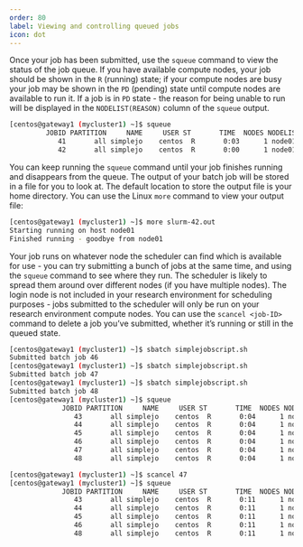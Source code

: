 ```yaml
---
order: 80
label: Viewing and controlling queued jobs
icon: dot
---
```



Once your job has been submitted, use the `squeue` command to view the status of the job queue. If you have available compute nodes, your job should be shown in the `R` (running) state; if your compute nodes are busy your job may be shown in the `PD` (pending) state until compute nodes are available to run it. If a job is in `PD` state - the reason for being unable to run will be displayed in the `NODELIST(REASON)` column of the `squeue` output.

```bash
[centos@gateway1 (mycluster1) ~]$ squeue
         JOBID PARTITION     NAME     USER ST       TIME  NODES NODELIST(REASON)
            41       all simplejo    centos  R       0:03      1 node01
            42       all simplejo    centos  R       0:00      1 node01
```

You can keep running the `squeue` command until your job finishes running and disappears from the queue. The output of your batch job will be stored in a file for you to look at. The default location to store the output file is your home directory. You can use the Linux `more` command to view your output file:

```bash
[centos@gateway1 (mycluster1) ~]$ more slurm-42.out
Starting running on host node01
Finished running - goodbye from node01
```

Your job runs on whatever node the scheduler can find which is available for use - you can try submitting a bunch of jobs at the same time, and using the `squeue` command to see where they run. The scheduler is likely to spread them around over different nodes (if you have multiple nodes). The login node is not included in your research environment for scheduling purposes - jobs submitted to the scheduler will only be run on your research environment compute nodes. You can use the `scancel <job-ID>` command to delete a job you’ve submitted, whether it’s running or still in the queued state.

```bash
[centos@gateway1 (mycluster1) ~]$ sbatch simplejobscript.sh
Submitted batch job 46
[centos@gateway1 (mycluster1) ~]$ sbatch simplejobscript.sh
Submitted batch job 47
[centos@gateway1 (mycluster1) ~]$ sbatch simplejobscript.sh
Submitted batch job 48
[centos@gateway1 (mycluster1) ~]$ squeue
             JOBID PARTITION     NAME     USER ST       TIME  NODES NODELIST(REASON)
                43       all simplejo    centos  R       0:04      1 node01
                44       all simplejo    centos  R       0:04      1 node01
                45       all simplejo    centos  R       0:04      1 node02
                46       all simplejo    centos  R       0:04      1 node02
                47       all simplejo    centos  R       0:04      1 node03
                48       all simplejo    centos  R       0:04      1 node03

[centos@gateway1 (mycluster1) ~]$ scancel 47
[centos@gateway1 (mycluster1) ~]$ squeue
             JOBID PARTITION     NAME     USER ST       TIME  NODES NODELIST(REASON)
                43       all simplejo    centos  R       0:11      1 node01
                44       all simplejo    centos  R       0:11      1 node01
                45       all simplejo    centos  R       0:11      1 node02
                46       all simplejo    centos  R       0:11      1 node02
                48       all simplejo    centos  R       0:11      1 node03
```

